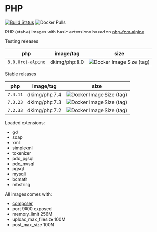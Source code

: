 # PHP

[![Build Status](https://travis-ci.org/dkimg/php.svg?branch=master)](https://travis-ci.org/dkimg/php) ![Docker Pulls](https://img.shields.io/docker/pulls/dkimg/php.svg)

PHP (stable) images with basic extensions based on [php-fpm-alpine](https://hub.docker.com/_/php)

Testing releases

| php | image/tag | size |
|:-----:|:-----:|:-----:|
| `8.0.0rc1-alpine` | dkimg/php:8.0 | ![Docker Image Size (tag)](https://img.shields.io/docker/image-size/dkimg/php/8.0?label=image) |

Stable releases

| php | image/tag | size |
|:-----:|:-----:|:-----:|
| `7.4.11` | dkimg/php:7.4 | ![Docker Image Size (tag)](https://img.shields.io/docker/image-size/dkimg/php/7.4?label=image) |
| `7.3.23` | dkimg/php:7.3 | ![Docker Image Size (tag)](https://img.shields.io/docker/image-size/dkimg/php/7.3?label=image) |
| `7.2.33` | dkimg/php:7.2 | ![Docker Image Size (tag)](https://img.shields.io/docker/image-size/dkimg/php/7.2?label=image) |

Loaded extensions:
- gd
- soap
- xml
- simplexml
- tokenizer
- pdo_pgsql
- pdo_mysql
- pgsql
- mysqli
- bcmath
- mbstring

All images comes with:
- [composer](https://getcomposer.org/)
- port 9000 exposed
- memory_limit 256M
- upload_max_filesize 100M
- post_max_size 100M
